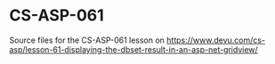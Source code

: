 # CS-ASP-061
Source files for the CS-ASP-061 lesson on https://www.devu.com/cs-asp/lesson-61-displaying-the-dbset-result-in-an-asp-net-gridview/
